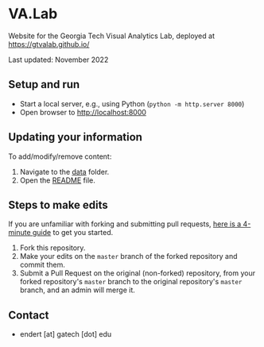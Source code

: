 # VA.Lab

Website for the Georgia Tech Visual Analytics Lab, deployed at <https://gtvalab.github.io/>

Last updated: November 2022

## Setup and run

- Start a local server, e.g., using Python (`python -m http.server 8000`)
- Open browser to <http://localhost:8000>

## Updating your information

To add/modify/remove content:

1. Navigate to the [data](data) folder.
2. Open the [README](data/README.md) file.

## Steps to make edits

If you are unfamiliar with forking and submitting pull requests,
[here is a 4-minute guide](https://guides.github.com/activities/forking/) to get you started.

1. Fork this repository.
2. Make your edits on the `master` branch of the forked repository and commit them.
3. Submit a Pull Request on the original (non-forked) repository, from your forked repository's `master` branch to the
   original repository's `master` branch, and an admin will merge it.

## Contact

- endert \[at\] gatech \[dot\] edu
